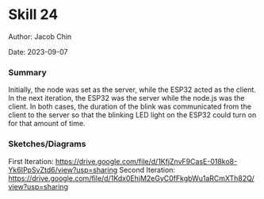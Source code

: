 #  Skill 24

Author: Jacob Chin

Date: 2023-09-07


### Summary
Initially, the node was set as the server, while the ESP32 acted as the client. In the next iteration, the ESP32 was the server while the node.js was the client. In both cases, the duration of the blink was communicated from the client to the server so that the blinking LED light on the ESP32 could turn on for that amount of time.

### Sketches/Diagrams

First Iteration: https://drive.google.com/file/d/1KfjZnvF9CasE-018ko8-Yk6IPpSvZtd6/view?usp=sharing
Second Iteration: https://drive.google.com/file/d/1Kdx0EhjM2eGyC0fFkgbWu1aRCmXTh82Q/view?usp=sharing

